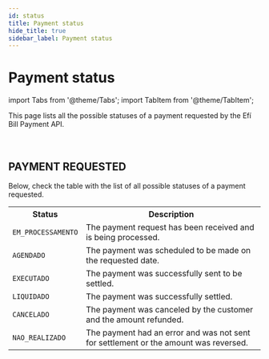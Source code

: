 ```yaml
---
id: status
title: Payment status
hide_title: true
sidebar_label: Payment status
---
```

<h1 className="titulo">Payment status</h1>
<div className="conteudo">

import Tabs from '@theme/Tabs';
import TabItem from '@theme/TabItem';


<div className="subtitulo">
This page lists all the possible statuses of a payment requested by the Efí Bill Payment API.
</div>

<br/>
<br/>

## PAYMENT REQUESTED

Below, check the table with the list of all possible statuses of a payment requested.

<div className="table-status">
  <table>
    <tbody>
      <tr>
        <th>Status</th>
        <th>Description</th>
      </tr>
      <tr>
        <td><code>EM_PROCESSAMENTO</code>  </td>
        <td>The payment request has been received and is being processed.</td>
      </tr>
      <tr>
        <td><code>AGENDADO</code>  </td>
        <td>The payment was scheduled to be made on the requested date.</td>
      </tr>
      <tr>
        <td><code>EXECUTADO</code>  </td>
        <td>The payment was successfully sent to be settled.</td>
      </tr>
       <tr>
        <td><code>LIQUIDADO</code>  </td>
        <td>The payment was successfully settled.</td>
      </tr>
       <tr>
        <td><code>CANCELADO</code>  </td>
        <td>The payment was canceled by the customer and the amount refunded.</td>
      </tr>
       <tr>
        <td><code>NAO_REALIZADO</code>  </td>
        <td>The payment had an error and was not sent for settlement or the amount was reversed.</td>
      </tr>
    </tbody>
  </table>
</div>                                                                                                                                      


</div>